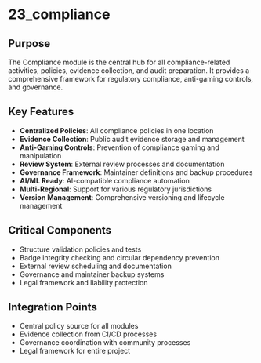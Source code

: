 # 23_compliance

## Purpose

The Compliance module is the central hub for all compliance-related activities, policies, evidence collection, and audit preparation. It provides a comprehensive framework for regulatory compliance, anti-gaming controls, and governance.

## Key Features

- **Centralized Policies**: All compliance policies in one location
- **Evidence Collection**: Public audit evidence storage and management
- **Anti-Gaming Controls**: Prevention of compliance gaming and manipulation
- **Review System**: External review processes and documentation
- **Governance Framework**: Maintainer definitions and backup procedures
- **AI/ML Ready**: AI-compatible compliance automation
- **Multi-Regional**: Support for various regulatory jurisdictions
- **Version Management**: Comprehensive versioning and lifecycle management

## Critical Components

- Structure validation policies and tests
- Badge integrity checking and circular dependency prevention
- External review scheduling and documentation
- Governance and maintainer backup systems
- Legal framework and liability protection

## Integration Points

- Central policy source for all modules
- Evidence collection from CI/CD processes
- Governance coordination with community processes
- Legal framework for entire project